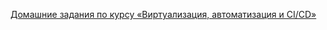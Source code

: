 [Домашние задания по курсу «Виртуализация, автоматизация и CI/CD»](https://github.com/mistermedved01/devops-netology/blob/master/sdvps%20(virtualization-automation-cicd)/README.md)
